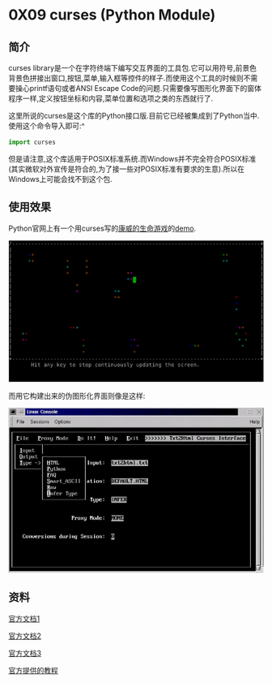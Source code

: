 # 0X09 curses (Python Module)

## 简介

curses library是一个在字符终端下编写交互界面的工具包.它可以用符号,前景色背景色拼接出窗口,按钮,菜单,输入框等控件的样子.而使用这个工具的时候则不需要操心printf语句或者ANSI Escape Code的问题.只需要像写图形化界面下的窗体程序一样,定义按钮坐标和内容,菜单位置和选项之类的东西就行了.

这里所说的curses是这个库的Python接口版.目前它已经被集成到了Python当中.使用这个命令导入即可:^

```python
import curses
```

但是请注意,这个库适用于POSIX标准系统.而Windows并不完全符合POSIX标准(其实微软对外宣传是符合的,为了接一些对POSIX标准有要求的生意).所以在Windows上可能会找不到这个包.

## 使用效果

Python官网上有一个用curses写的[康威的生命游戏](https://en.wikipedia.org/wiki/Conway%27s_Game_of_Life)的[demo](https://github.com/python/cpython/blob/3.6/Tools/demo/life.py).

![康威的生命游戏](./images/康威的生命游戏.png)


而用它构建出来的伪图形化界面则像是这样:

![curses.jpg](./images/curses.jpg)

## 资料

[官方文档1](https://docs.python.org/3/library/curses.html)

[官方文档2](https://docs.python.org/3/library/curses.ascii.html)

[官方文档3](https://docs.python.org/3/library/curses.panel.html)

[官方提供的教程](https://docs.python.org/3/howto/curses.html)
